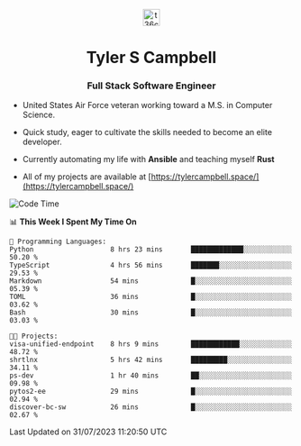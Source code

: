 <p align="center">
<a href="https://www.linkedin.com/in/t36campbell" target="blank"><img align="center" src="https://ik.imagekit.io/t36campbell/Portfolio/linkedin.png.original_m8bbGgPh6.png" alt="t36campbell" height="30" width="30" /></a>
</p>
<h1 align="center">Tyler S Campbell</h1>
<h3 align="center">Full Stack Software Engineer</h3>

* United States Air Force veteran working toward a M.S. in Computer Science.

* Quick study, eager to cultivate the skills needed to become an elite developer.

* Currently automating my life with **Ansible** and teaching myself **Rust**

* All of my projects are available at [https://tylercampbell.space/](https://tylercampbell.space/)

<!--START_SECTION:waka-->
![Code Time](http://img.shields.io/badge/Code%20Time-2%2C658%20hrs%2030%20mins-blue)

📊 **This Week I Spent My Time On** 

```text
💬 Programming Languages: 
Python                   8 hrs 23 mins       █████████████░░░░░░░░░░░░   50.20 % 
TypeScript               4 hrs 56 mins       ███████░░░░░░░░░░░░░░░░░░   29.53 % 
Markdown                 54 mins             █░░░░░░░░░░░░░░░░░░░░░░░░   05.39 % 
TOML                     36 mins             █░░░░░░░░░░░░░░░░░░░░░░░░   03.62 % 
Bash                     30 mins             █░░░░░░░░░░░░░░░░░░░░░░░░   03.03 % 

🐱‍💻 Projects: 
visa-unified-endpoint    8 hrs 9 mins        ████████████░░░░░░░░░░░░░   48.72 % 
shrtlnx                  5 hrs 42 mins       █████████░░░░░░░░░░░░░░░░   34.11 % 
ps-dev                   1 hr 40 mins        ██░░░░░░░░░░░░░░░░░░░░░░░   09.98 % 
pytos2-ee                29 mins             █░░░░░░░░░░░░░░░░░░░░░░░░   02.94 % 
discover-bc-sw           26 mins             █░░░░░░░░░░░░░░░░░░░░░░░░   02.67 % 
```


 Last Updated on 31/07/2023 11:20:50 UTC
<!--END_SECTION:waka-->
